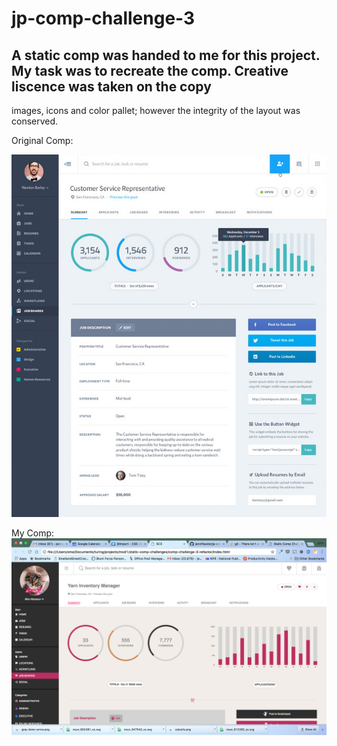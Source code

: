 # jp-comp-challenge-3

## A static comp was handed to me for this project.  My task was to recreate the comp.  Creative liscence was taken on the copy
images, icons and color pallet; however the integrity of the layout was conserved.

Original Comp:


![original comp](https://github.com/jennPeavler/jp-comp-challenge-3/blob/master/images/static-comp-challenge-3.jpg)

My Comp:
![my comp](https://github.com/jennPeavler/jp-comp-challenge-3/blob/master/images/my-comp.png)

